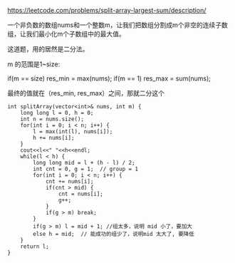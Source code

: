 https://leetcode.com/problems/split-array-largest-sum/description/

一个非负数的数组nums和一个整数m，让我们把数组分割成m个非空的连续子数组，让我们最小化m个子数组中的最大值。

这道题，用的居然是二分法。

m 的范围是1~size:

if(m == size) res_min = max(nums);
if(m == 1) res_max = sum(nums);

最终的值就在（res_min, res_max）之间，那就二分这个
```
int splitArray(vector<int>& nums, int m) {
    long long l = 0, h = 0;
    int n = nums.size();
    for(int i = 0; i < n; i++) {
        l = max(int(l), nums[i]);
        h += nums[i];
    }
    cout<<l<<" "<<h<<endl;
    while(l < h) {
        long long mid = l + (h - l) / 2;
        int cnt = 0, g = 1;  // group = 1 
        for(int i = 0; i < n; i++) {
            cnt += nums[i];
            if(cnt > mid) {
                cnt = nums[i];
                g++;
            }
            if(g > m) break;
        }
        if(g > m) l = mid + 1; //组太多，说明 mid 小了，要加大
        else h = mid;  // 能成功的组少了，说明mid 太大了, 要降低
    }
    return l;
}
```
